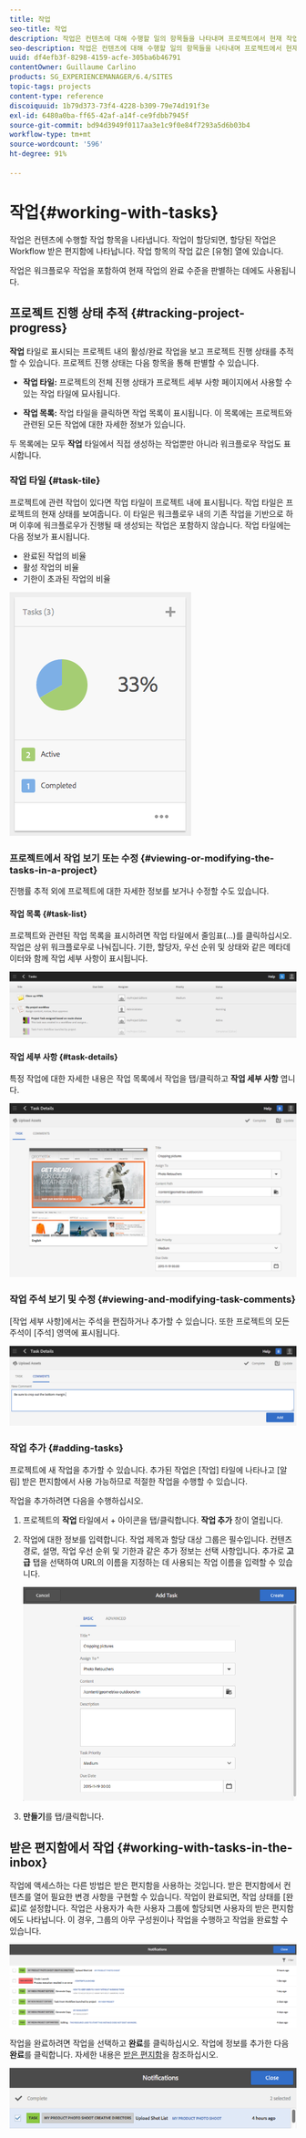 ```yaml
---
title: 작업
seo-title: 작업
description: 작업은 컨텐츠에 대해 수행할 일의 항목들을 나타내며 프로젝트에서 현재 작업의 완료 수준을 판별하는 데 사용됩니다
seo-description: 작업은 컨텐츠에 대해 수행할 일의 항목들을 나타내며 프로젝트에서 현재 작업의 완료 수준을 판별하는 데 사용됩니다
uuid: df4efb3f-8298-4159-acfe-305ba6b46791
contentOwner: Guillaume Carlino
products: SG_EXPERIENCEMANAGER/6.4/SITES
topic-tags: projects
content-type: reference
discoiquuid: 1b79d373-73f4-4228-b309-79e74d191f3e
exl-id: 6480a0ba-ff65-42af-a14f-ce9fdbb7945f
source-git-commit: bd94d3949f0117aa3e1c9f0e84f7293a5d6b03b4
workflow-type: tm+mt
source-wordcount: '596'
ht-degree: 91%

---
```


# 작업{#working-with-tasks}

작업은 컨텐츠에 수행할 작업 항목을 나타냅니다. 작업이 할당되면, 할당된 작업은 Workflow 받은 편지함에 나타납니다. 작업 항목의 작업 값은 [유형] 열에 있습니다.

작업은 워크플로우 작업을 포함하여 현재 작업의 완료 수준을 판별하는 데에도 사용됩니다.

## 프로젝트 진행 상태 추적 {#tracking-project-progress}

**작업** 타일로 표시되는 프로젝트 내의 활성/완료 작업을 보고 프로젝트 진행 상태를 추적할 수 있습니다. 프로젝트 진행 상태는 다음 항목을 통해 판별할 수 있습니다.

* **작업 타일:** 프로젝트의 전체 진행 상태가 프로젝트 세부 사항 페이지에서 사용할 수 있는 작업 타일에 묘사됩니다.

* **작업 목록:**  작업 타일을 클릭하면 작업 목록이 표시됩니다. 이 목록에는 프로젝트와 관련된 모든 작업에 대한 자세한 정보가 있습니다.

두 목록에는 모두 **작업** 타일에서 직접 생성하는 작업뿐만 아니라 워크플로우 작업도 표시합니다.

### 작업 타일 {#task-tile}

프로젝트에 관련 작업이 있다면 작업 타일이 프로젝트 내에 표시됩니다. 작업 타일은 프로젝트의 현재 상태를 보여줍니다. 이 타일은 워크플로우 내의 기존 작업을 기반으로 하며 이후에 워크플로우가 진행될 때 생성되는 작업은 포함하지 않습니다. 작업 타일에는 다음 정보가 표시됩니다.

* 완료된 작업의 비율
* 활성 작업의 비율
* 기한이 초과된 작업의 비율

![chlimage_1-98](assets/chlimage_1-98.png)

### 프로젝트에서 작업 보기 또는 수정 {#viewing-or-modifying-the-tasks-in-a-project}

진행률 추적 외에 프로젝트에 대한 자세한 정보를 보거나 수정할 수도 있습니다.

#### 작업 목록 {#task-list}

프로젝트와 관련된 작업 목록을 표시하려면 작업 타일에서 줄임표(...)를 클릭하십시오. 작업은 상위 워크플로우로 나눠집니다. 기한, 할당자, 우선 순위 및 상태와 같은 메타데이터와 함께 작업 세부 사항이 표시됩니다.

![chlimage_1-99](assets/chlimage_1-99.png)

#### 작업 세부 사항 {#task-details}

특정 작업에 대한 자세한 내용은 작업 목록에서 작업을 탭/클릭하고 **작업 세부 사항** 엽니다.

![chlimage_1-100](assets/chlimage_1-100.png)

### 작업 주석 보기 및 수정 {#viewing-and-modifying-task-comments}

[작업 세부 사항]에서는 주석을 편집하거나 추가할 수 있습니다. 또한 프로젝트의 모든 주석이 [주석] 영역에 표시됩니다.

![chlimage_1-101](assets/chlimage_1-101.png)

### 작업 추가 {#adding-tasks}

프로젝트에 새 작업을 추가할 수 있습니다. 추가된 작업은 [작업] 타일에 나타나고 [알림] 받은 편지함에서 사용 가능하므로 적절한 작업을 수행할 수 있습니다.

작업을 추가하려면 다음을 수행하십시오.

1. 프로젝트의 **작업** 타일에서 + 아이콘을 탭/클릭합니다. **작업 추가** 창이 열립니다.
1. 작업에 대한 정보를 입력합니다. 작업 제목과 할당 대상 그룹은 필수입니다. 컨텐츠 경로, 설명, 작업 우선 순위 및 기한과 같은 추가 정보는 선택 사항입니다. 추가로 **고급** 탭을 선택하여 URL의 이름을 지정하는 데 사용되는 작업 이름을 입력할 수 있습니다.

   ![chlimage_1-102](assets/chlimage_1-102.png)

1. **만들기**&#x200B;를 탭/클릭합니다. 

## 받은 편지함에서 작업  {#working-with-tasks-in-the-inbox}

작업에 액세스하는 다른 방법은 받은 편지함을 사용하는 것입니다. 받은 편지함에서 컨텐츠를 열어 필요한 변경 사항을 구현할 수 있습니다. 작업이 완료되면, 작업 상태를 [완료]로 설정합니다. 작업은 사용자가 속한 사용자 그룹에 할당되면 사용자의 받은 편지함에도 나타납니다. 이 경우, 그룹의 아무 구성원이나 작업을 수행하고 작업을 완료할 수 있습니다.

![chlimage_1-103](assets/chlimage_1-103.png)

작업을 완료하려면 작업을 선택하고 **완료**&#x200B;를 클릭하십시오. 작업에 정보를 추가한 다음 **완료**&#x200B;를 클릭합니다. 자세한 내용은 [받은 편지함](/help/sites-authoring/inbox.md)을 참조하십시오.

![chlimage_1-104](assets/chlimage_1-104.png)
